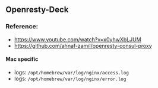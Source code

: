 ## Openresty-Deck

### Reference:
- https://www.youtube.com/watch?v=x0yhwXbLJUM
- https://github.com/ahnaf-zamil/openresty-consul-proxy

#### Mac specific

- logs: `/opt/homebrew/var/log/nginx/access.log`
- logs: `/opt/homebrew/var/log/nginx/error.log`
